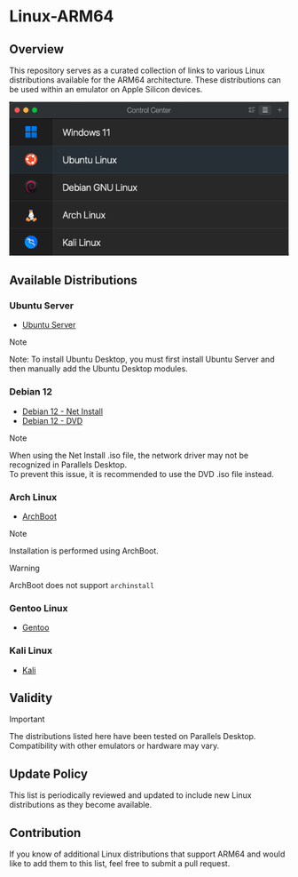 # Linux-ARM64

## Overview
This repository serves as a curated collection of links to various Linux distributions available for the ARM64 architecture. These distributions can be used within an emulator on Apple Silicon devices.

![Just a sample Screenshot](https://raw.githubusercontent.com/AliShahabzadeh/Linux-ARM64/main/src/Screenshots/Main.png)

## Available Distributions

### Ubuntu Server
- [Ubuntu Server](https://ubuntu.com/download/server/arm)

> [!NOTE]
> Note: To install Ubuntu Desktop, you must first install Ubuntu Server and then manually add the Ubuntu Desktop modules.

### Debian 12
- [Debian 12 - Net Install](https://cdimage.debian.org/debian-cd/current/arm64/iso-cd/)  
- [Debian 12 - DVD](https://cdimage.debian.org/debian-cd/current/arm64/iso-dvd/)

> [!NOTE]
> When using the Net Install .iso file, the network driver may not be recognized in Parallels Desktop.  
> To prevent this issue, it is recommended to use the DVD .iso file instead.

### Arch Linux
- [ArchBoot](https://release.archboot.com/aarch64/latest/iso/)

> [!NOTE]
> Installation is performed using ArchBoot.

> [!WARNING]
> ArchBoot does not support `archinstall`

### Gentoo Linux
- [Gentoo](https://www.gentoo.org/downloads/)

### Kali Linux
- [Kali](https://www.kali.org)

## Validity
> [!IMPORTANT]
> The distributions listed here have been tested on Parallels Desktop. Compatibility with other emulators or hardware may vary.

## Update Policy
This list is periodically reviewed and updated to include new Linux distributions as they become available.

## Contribution
If you know of additional Linux distributions that support ARM64 and would like to add them to this list, feel free to submit a pull request.
